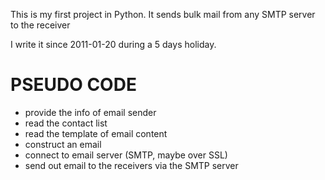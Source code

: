 This is my first project in Python. It sends bulk mail from any SMTP server to the receiver

I write it since 2011-01-20 during a 5 days holiday.

PSEUDO CODE
========
* provide the info of email sender
* read the contact list
* read the template of email content
* construct an email
* connect to email server (SMTP, maybe over SSL)
* send out email to the receivers via the SMTP server
